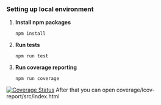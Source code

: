 ### Setting up local environment

1. **Install npm packages**
      ```
      npm install
   ```
2. **Run tests**
      ```
      npm run test
   ```
3. **Run coverage reporting**
      ```
      npm run coverage
   ```
[![Coverage Status](https://coveralls.io/repos/github/ottohh/COMP.SE.200/badge.svg?branch=main)](https://coveralls.io/github/ottohh/COMP.SE.200?branch=main)   After that you can open coverage/lcov-report/src/index.html


